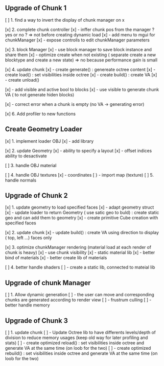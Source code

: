 ## Upgrade of Chunk 1
[ ] 1. find a way to invert the display of chunk manager on x 

[x] 2. complete chunk controller
[x] 	- inffer chunk pos from the manager ? yes or no ? => not before creating dynamic load
[x] 	- add menu to mgui for chunkManager
[x] 	- expose controlls to edit chunkManager parameters

[x] 3. block Manager
[x]		- use block manager to save block instance and share them
[x]		- optimize create when not existing ( separate create a new blocktype and create a new state) => no because performance gain is small

[x] 4. update chunk
[x]		- create generate() : genereate octree content
[x]		- create load()     : set visibilities inside octree
[x]		- create build()    : create VA
[x]		- create unload()

[x]		- add visible and active bool to blocks
[x]		- use visible to generate chunk VA ( to not generate hiden blocks)

[x]		- correct error when a chunk is empty (no VA -> generating error)

[x] 6. Add profiler to new functions

## Create Geometry Loader
[x] 1. implement loader OBJ
[x]     - add library 

[x] 2. update Geometry
[x]     - ability to  specify a layout
[x]     - offset indices ability to desactivate

[ ] 3. handle OBJ material 

[ ] 4. handle OBJ textures
[x]     - coordinates
[ }		- import map (texture)
[ ] 5. handle normals

## Upgrade of Chunk 2
[x] 1. update geometry to load specified faces 
[x]		- adapt geometry struct
[x]		- update loader to return Geometry ( use satic geo to buld) : create static geo and can add them to geometry
[x]		- create primitive Cube creation with specified faces

[x] 2. update chunk
[x]     - update build()    : create VA using direction to display ( top, left ...) faces only

[x] 3. optimize chunkManager rendering (material load at each render of chunk is heavy)
[x]     - use chunk visibility 
[x]     - static material lib
[x]     - better bind of materials
[x]     - better create lib of materials 

[ ] 4. better handle shaders
[ ]     - create a static lib, connected to mateial lib

## Upgrade of chunk Manager
[ ] 1. Allow dynamic generation
[ ]     - the user can move and corresponding chunks are generated according to render view
[ ]     - frustrum culling
[ ]     - better handle memory

## Upgrade of Chunk 3
[ ] 1. update chunk
[ ]     - Update Octree lib to have differents levels/depth of division to reduce memory usages (keep old way for later profiling and stats)
[ ]     - create optimized reload()     : set visibilities inside octree and generate VA at the same time (on loob for the two)
[ ]	    - create optimized rebuild()     : set visibilities inside octree and generate VA at the same time (on loob for the two)


